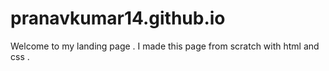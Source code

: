 # pranavkumar14.github.io

Welcome to my landing page . I made this page from scratch with html and css .